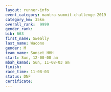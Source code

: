 ```yaml
---
layout: runner-info 
event_category: mantra-summit-challenge-2019 
category_km: 35km 
overall_rank:  9999
gender_rank: 
bib: 663
first_name: Sweally
last_name: Wacono
gender: M
team_name: Sunset HHH
start: Sun, 12-00-00 am
mbah_kamad: Sun, 11-08-03 am
finish: 
race_time: 11-08-03
status: DNF
certificate: 
---
```

